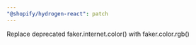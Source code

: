 ```yaml
---
"@shopify/hydrogen-react": patch
---
```


Replace deprecated faker.internet.color() with faker.color.rgb()
